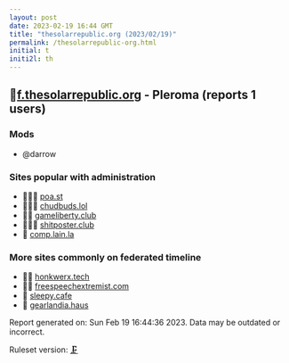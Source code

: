 ```yaml
---
layout: post
date: 2023-02-19 16:44 GMT
title: "thesolarrepublic.org (2023/02/19)"
permalink: /thesolarrepublic-org.html
initial: t
initi2l: th
---
```


## 🦝[f.thesolarrepublic.org](https://f.thesolarrepublic.org) - Pleroma (reports 1 users)

### Mods
 * @darrow

### Sites popular with administration

* 🦝🧸💉 [poa.st](/poa-st.html)
* 🦝🧸💉 [chudbuds.lol](/chudbuds-lol.html)
* 🦝💉 [gameliberty.club](/gameliberty-club.html)
* 🦝🧸💉 [shitposter.club](/shitposter-club.html)
* 🐘 [comp.lain.la](/comp-lain-la.html)

### More sites commonly on federated timeline

* 🦝💉 [honkwerx.tech](/honkwerx-tech.html)
* 🦝💉 [freespeechextremist.com](/freespeechextremist-com.html)
* 🦝 [sleepy.cafe](/sleepy-cafe.html)
* 🦝 [gearlandia.haus](/gearlandia-haus.html)

Report generated on: Sun Feb 19 16:44:36 2023. Data may be outdated or incorrect.

Ruleset version: [🗜](/version-clamp)
